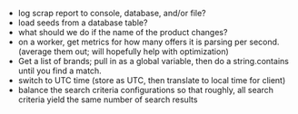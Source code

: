 ﻿- log scrap report to console, database, and/or file?
- load seeds from a database table?
- what should we do if the name of the product changes?
- on a worker, get metrics for how many offers it is parsing per second. (average them out; will hopefully help with optimization)
- Get a list of brands; pull in as a global variable, then do a string.contains until you find a match.
- switch to UTC time (store as UTC, then translate to local time for client)
- balance the search criteria configurations so that roughly, all search criteria yield the same number of search results